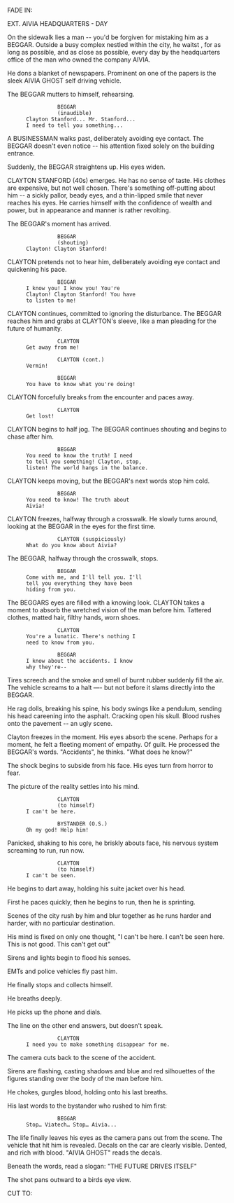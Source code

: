 FADE IN:

EXT. AIVIA HEADQUARTERS - DAY

On the sidewalk lies a man -- you'd be forgiven for mistaking him 
as a BEGGAR. Outside a busy complex nestled within the city, 
he waitst , for as long as possible, and as close as possible, 
every day by the headquarters office of the man who owned the 
company AIVIA.

He dons a blanket of newspapers. Prominent on one of the papers
is the sleek AIVIA GHOST self driving vehicle.

The BEGGAR mutters to himself, rehearsing.

                    BEGGAR
                    (inaudible)
          Clayton Stanford... Mr. Stanford... 
          I need to tell you something...

A BUSINESSMAN walks past, deliberately avoiding eye contact. 
The BEGGAR doesn't even notice -- his attention fixed solely 
on the building entrance.

Suddenly, the BEGGAR straightens up. His eyes widen.

CLAYTON STANFORD (40s) emerges. He has no sense of taste. His clothes are
expensive, but not well chosen. There's something off-putting about him -- 
a sickly pallor, beady eyes, and a thin-lipped smile that never reaches 
his eyes. He carries himself with the confidence of wealth and power, but 
in appearance and manner is rather revolting.

The BEGGAR's moment has arrived.

                    BEGGAR
                    (shouting)
          Clayton! Clayton Stanford!

CLAYTON pretends not to hear him, deliberately avoiding eye contact and 
quickening his pace.

                    BEGGAR
          I know you! I know you! You're 
          Clayton! Clayton Stanford! You have 
          to listen to me!

CLAYTON continues, committed to ignoring the disturbance. 
The BEGGAR reaches him and grabs at CLAYTON's sleeve,
like a man pleading for the future of humanity.

                    CLAYTON
          Get away from me!

                    CLAYTON (cont.)
          Vermin!

                    BEGGAR
          You have to know what you're doing!

CLAYTON forcefully breaks from the encounter and paces away.

                    CLAYTON
          Get lost!

CLAYTON begins to half jog. The BEGGAR continues shouting
and begins to chase after him.

                    BEGGAR
          You need to know the truth! I need 
          to tell you something! Clayton, stop, 
          listen! The world hangs in the balance.

CLAYTON keeps moving, but the BEGGAR's next words stop him cold.

                    BEGGAR
          You need to know! The truth about 
          Aivia!

CLAYTON freezes, halfway through a crosswalk. He slowly turns around, 
looking at the BEGGAR in the eyes for the first time.

                    CLAYTON (suspiciously)
          What do you know about Aivia?

The BEGGAR, halfway through the crosswalk, stops.

                    BEGGAR
          Come with me, and I'll tell you. I'll 
          tell you everything they have been 
          hiding from you.

The BEGGARS eyes are filled with a knowing look.
CLAYTON takes a moment to absorb the wretched vision of the man before 
him. Tattered clothes, matted hair, filthy hands, worn shoes.


                    CLAYTON
          You're a lunatic. There's nothing I 
          need to know from you.

                    BEGGAR
          I know about the accidents. I know 
          why they're--

Tires screech and the smoke and smell of burnt rubber suddenly fill the 
air. The vehicle screams to a halt —- but not before it slams directly into 
the BEGGAR.

He rag dolls, breaking his spine, his body swings like a pendulum, sending 
his head careening into the asphalt. Cracking open his skull. 
Blood rushes onto the pavement -- an ugly scene.

Clayton freezes in the moment. His eyes absorb the scene. Perhaps for a 
moment, he felt a fleeting moment of empathy. Of guilt. He processed the 
BEGGAR's words. "Accidents", he thinks. "What does he know?"

The shock begins to subside from his face. His eyes turn from horror to fear.

The picture of the reality settles into his mind.

                    CLAYTON
                    (to himself)
          I can't be here.

                    BYSTANDER (O.S.)
          Oh my god! Help him!

Panicked, shaking to his core, he briskly abouts face, his nervous system 
screaming to run, run now.

                    CLAYTON
                    (to himself)
          I can't be seen.

He begins to dart away, holding his suite jacket over his head.

First he paces quickly, then he begins to run, then he is sprinting.

Scenes of the city rush by him and blur together as he runs harder and harder, 
with no particular destination.

His mind is fixed on only one thought, "I can't be here. I can't be seen here. 
This is not good. This can't get out"

Sirens and lights begin to flood his senses.

EMTs and police vehicles fly past him.

He finally stops and collects himself.

He breaths deeply.

He picks up the phone and dials.

The line on the other end answers, but doesn't speak.

                    CLAYTON
          I need you to make something disappear for me.

The camera cuts back to the scene of the accident.

Sirens are flashing, casting shadows and blue and red silhouettes of the 
figures standing over the body of the man before him.

He chokes, gurgles blood, holding onto his last breaths.

His last words to the bystander who rushed to him first:

                    BEGGAR
          Stop… Viatech… Stop… Aivia...

The life finally leaves his eyes as the camera pans out from the scene.
The vehicle that hit him is revealed.  Decals on the car are clearly visible.
Dented, and rich with blood. "AIVIA GHOST" reads the decals.

Beneath the words, read a slogan: "THE FUTURE DRIVES ITSELF"

The shot pans outward to a birds eye view.

CUT TO:
